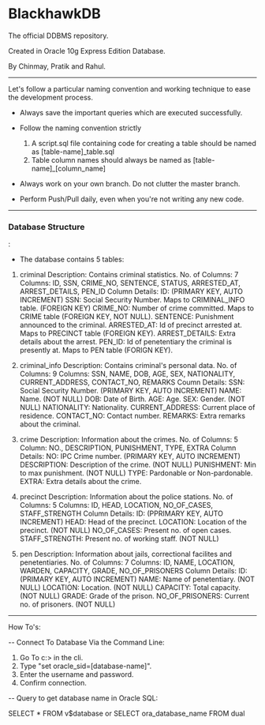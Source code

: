 # BlackhawkDB
The official DDBMS repository.

Created in Oracle 10g Express Edition Database.

By Chinmay, Pratik and Rahul.

------------------------------

Let's follow a particular naming convention and working technique to ease the development process.

- Always save the important queries which are executed successfully.

- Follow the naming convention strictly 
  1.	A script.sql file containing code for creating a table should be named as [table-name]_table.sql
  2.	Table column names should always be named as [table-name]_[column_name]

- Always work on your own branch. Do not clutter the master branch.

- Perform Push/Pull daily, even when you're not writing any new code.

------------------------------

<h3>Database Structure</h3>:

- The database contains 5 tables:
1.	criminal
		Description:		Contains criminal statistics. 
		No. of Columns:		7
		Columns:			ID, SSN, CRIME_NO, SENTENCE, STATUS, ARRESTED_AT, ARREST_DETAILS, PEN_ID
		Column Details:		ID: 			(PRIMARY KEY, AUTO INCREMENT)
							SSN:			Social Security Number. Maps to CRIMINAL_INFO table. (FOREIGN KEY)
							CRIME_NO:		Number of crime committed. Maps to CRIME table (FOREIGN KEY, NOT NULL).
							SENTENCE:		Punishment announced to the criminal.
							ARRESTED_AT:	Id of precinct arrested at. Maps to PRECINCT table (FOREIGN KEY).
							ARREST_DETAILS:	Extra details about the arrest.
							PEN_ID:			Id of penetentiary the criminal is presently at. Maps to PEN table (FORIGN KEY).	 			

2.	criminal_info
		Description:		Contains criminal's personal data.
		No. of Columns:		9
		Columns:			SSN, NAME, DOB, AGE, SEX, NATIONALITY, CURRENT_ADDRESS, CONTACT_NO, REMARKS
		Coumn Details:		SSN:				Social Security Number. (PRIMARY KEY, AUTO INCREMENT) 
							NAME:				Name. (NOT NULL)
							DOB:				Date of Birth.
							AGE:				Age.
							SEX:				Gender. (NOT NULL)
							NATIONALITY:		Nationality.
							CURRENT_ADDRESS:	Current place of residence.
							CONTACT_NO:			Contact number.
							REMARKS:			Extra remarks about the criminal.

3.	crime
		Description:		Information about the crimes.
		No. of Columns:		5
		Column:				NO., DESCRIPTION, PUNISHMENT, TYPE, EXTRA
		Column Details:		NO:				IPC Crime number. (PRIMARY KEY, AUTO INCREMENT)
							DESCRIPTION:	Description of the crime. (NOT NULL)
							PUNISHMENT:		Min to max punishment. (NOT NULL)
							TYPE:			Pardonable or Non-pardonable.		
							EXTRA:			Extra details about the crime.

4.	precinct
		Description:		Information about the police stations.
		No. of Columns:		5
		Columns:			ID, HEAD, LOCATION, NO_OF_CASES, STAFF_STRENGTH
		Column Details:		ID:				(PPRIMARY KEY, AUTO INCREMENT)
							HEAD:			Head of the precinct.
							LOCATION:		Location of the precinct. (NOT NULL)
							NO_OF_CASES:	Present no. of open cases.
							STAFF_STRENGTH:	Present no. of working staff. (NOT NULL)

5.	pen
		Description:		Information about jails, correctional facilites and penetentiaries.
		No. of Columns:		7
		Columns:			ID, NAME, LOCATION, WARDEN, CAPACITY, GRADE, NO_OF_PRISONERS
		Column Details:		ID:					(PRIMARY KEY, AUTO INCREMENT)
							NAME:				Name of penetentiary. (NOT NULL)
							LOCATION:			Location. (NOT NULL)
							CAPACITY:			Total capacity. (NOT NULL)
							GRADE:				Grade of the prison.
							NO_OF_PRISONERS:	Current no. of prisoners. (NOT NULL)			


------------------------------

How To's:

-- Connect To Database Via the Command Line:

1.	Go To c:\> in the cli.
2.	Type "set oracle_sid=[database-name]".
3.	Enter the username and password.
4.	Confirm connection.

-- Query to get database name in Oracle SQL:

SELECT * FROM v$database
or
SELECT ora_database_name FROM dual
